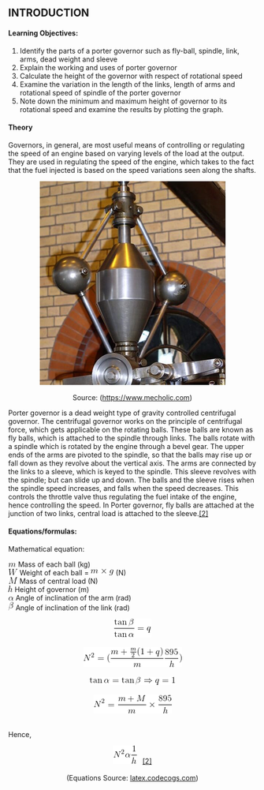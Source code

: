 ## INTRODUCTION<br>

#### Learning Objectives:
  1. Identify the parts of a porter governor such as fly-ball, spindle, link, arms, dead weight and sleeve
  2. Explain the working and uses of porter governor
  3. Calculate the height of the governor with respect of rotational speed
  4. Examine the variation in the length of the links, length of arms and rotational speed of spindle of the porter governor
  5. Note down the minimum and maximum height of governor to its rotational speed and examine the results by plotting the graph.

#### Theory
Governors, in general, are most useful means of controlling or regulating the speed of an engine based on varying levels of the load at the output. They are used in regulating the speed of the engine, which takes to the fact that the fuel injected is based on the speed variations seen along the shafts.
          <center>![alt text](images/porter.png "Parts")</center>
<center>Source: (<a href="https://www.mecholic.com">https://www.mecholic.com</a>)</center>

Porter governor is a dead weight type of gravity controlled centrifugal governor. The centrifugal governor works on the principle of centrifugal force, which gets applicable on the rotating balls. These balls are known as fly balls, which is attached to the spindle through links. The balls rotate with a spindle which is rotated by the engine through a bevel gear. The upper ends of the arms are pivoted to the spindle, so that the balls may rise up or fall down as they revolve about the vertical axis. The arms are connected by the links to a sleeve, which is keyed to the spindle. This sleeve revolves with the spindle; but can slide up and down. The balls and the sleeve rises when the spindle speed increases, and falls when the speed decreases. This controls the throttle valve thus regulating the fuel intake of the engine, hence controlling the speed. In Porter governor, fly balls are attached at the junction of two links, central load is attached to the sleeve.<a href="references.html">[2]</a>

#### Equations/formulas:
Mathematical equation:

<img src="./images/equations/m.png" title="m" /> Mass of each ball (kg) <br>
<img src="./images/equations/w.png" title="W" /> Weight of each ball = <img src="./images/equations/mg.png" title="m \times g" /> (N) <br>
<img src="./images/equations/bigM.png" title="M" /> Mass of central load (N)  <br>
<img src="./images/equations/h.png" title="h" /> Height of governor (m)<br>
<img src="./images/equations/alpha.png" title="\alpha" />  Angle of inclination of the arm (rad)<br>
<img src="./images/equations/beta.png" title="\beta" /> Angle of inclination of the link (rad) <br>

<center><img src="./images/equations/alphabetatan.gif" title="\frac {\tan \beta}{\tan \alpha} = q" /></center><br>

<center><img src="./images/equations/n2.gif" title="N^2 = (\frac{m + \frac{m}{2}(1+q)}{m}\frac{895}{h})" /></center><br>

<center><img src="./images/equations/tanalpha.gif" title="\tan \alpha = \tan \beta \Rightarrow q = 1" /></center><br>

<center><img src="./images/equations/n3.gif" title="N^2 = \frac{m+M}{m} \times \frac {895}{h}" /></center><br>

Hence,

<center><img src="./images/equations/n4.gif" />&nbsp;&nbsp;&nbsp;<a href="references.html">[2]</a></center><br>
<center>(Equations Source: <a href="http://latex.codecogs.com/">latex.codecogs.com</a>)</center>
